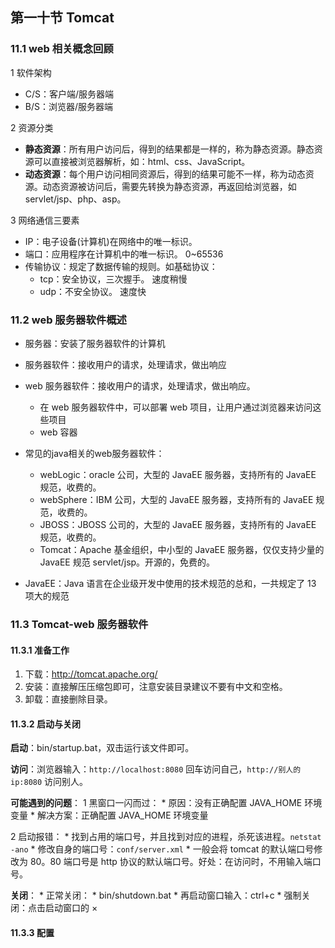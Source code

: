 ## 第一十节 Tomcat

### 11.1 web 相关概念回顾

1 软件架构
* C/S：客户端/服务器端
* B/S：浏览器/服务器端
	
2 资源分类
* **静态资源**：所有用户访问后，得到的结果都是一样的，称为静态资源。静态资源可以直接被浏览器解析，如：html、css、JavaScript。
* **动态资源**：每个用户访问相同资源后，得到的结果可能不一样，称为动态资源。动态资源被访问后，需要先转换为静态资源，再返回给浏览器，如 servlet/jsp、php、asp。

3 网络通信三要素
* IP：电子设备(计算机)在网络中的唯一标识。
* 端口：应用程序在计算机中的唯一标识。 0~65536
* 传输协议：规定了数据传输的规则。如基础协议：
   * tcp：安全协议，三次握手。 速度稍慢
   * udp：不安全协议。 速度快

### 11.2 web 服务器软件概述

* 服务器：安装了服务器软件的计算机
* 服务器软件：接收用户的请求，处理请求，做出响应
* web 服务器软件：接收用户的请求，处理请求，做出响应。
	* 在 web 服务器软件中，可以部署 web 项目，让用户通过浏览器来访问这些项目
	* web 容器

* 常见的java相关的web服务器软件：
	* webLogic：oracle 公司，大型的 JavaEE 服务器，支持所有的 JavaEE 规范，收费的。
	* webSphere：IBM 公司，大型的 JavaEE 服务器，支持所有的 JavaEE 规范，收费的。
	* JBOSS：JBOSS 公司的，大型的 JavaEE 服务器，支持所有的 JavaEE 规范，收费的。
	* Tomcat：Apache 基金组织，中小型的 JavaEE 服务器，仅仅支持少量的 JavaEE 规范 servlet/jsp。开源的，免费的。

* JavaEE：Java 语言在企业级开发中使用的技术规范的总和，一共规定了 13 项大的规范
	
### 11.3 Tomcat-web 服务器软件

#### 11.3.1 准备工作

1. 下载：http://tomcat.apache.org/
2. 安装：直接解压压缩包即可，注意安装目录建议不要有中文和空格。
3. 卸载：直接删除目录。

#### 11.3.2 启动与关闭

**启动**：bin/startup.bat，双击运行该文件即可。

**访问**：浏览器输入：`http://localhost:8080` 回车访问自己，`http://别人的ip:8080` 访问别人。
			
**可能遇到的问题**：
1 黑窗口一闪而过：
	* 原因：没有正确配置 JAVA_HOME 环境变量
	* 解决方案：正确配置 JAVA_HOME 环境变量
		
2 启动报错：
	* 找到占用的端口号，并且找到对应的进程，杀死该进程。`netstat -ano`
	* 修改自身的端口号：`conf/server.xml`
	* 一般会将 tomcat 的默认端口号修改为 80。80 端口号是 http 协议的默认端口号。好处：在访问时，不用输入端口号。

**关闭**：
	* 正常关闭：
		* bin/shutdown.bat
		* 再启动窗口输入：ctrl+c
	* 强制关闭：点击启动窗口的 ×

#### 11.3.3 配置








